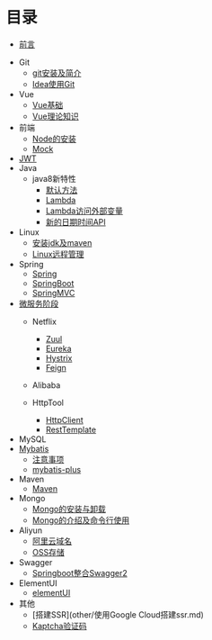 # 目录

* [前言](README.md)
- Git
    * [git安装及简介](git/Git.md)
    * [Idea使用Git](git/Idea中使用Git.md)
- Vue
    * [Vue基础](vue/Vue.md)
    * [Vue理论知识](vue/vue理论知识.md) 
- 前端
    * [Node的安装](frontend/node/node.md)
    * [Mock](frontend/mock/mock.md)
- [JWT](jwt/JWT.md)       
- Java
    - java8新特性
        * [默认方法](java/java8new_feature/默认方法.md)
        * [Lambda](java/java8new_feature/Lambda.md)
        * [Lambda访问外部变量](java/java8new_feature/Lambda访问外部变量.md)
        * [新的日期时间API](java/java8new_feature/日期时间API.md)
- Linux
    * [安装jdk及maven](linux/Linux环境下安装jdk和maven.md)
    * [Linux远程管理](linux/Linux远程管理.md)
- Spring    
    * [Spring](spring/spring.md)
    * [SpringBoot](spring/SpringBoot.md) 
    * [SpringMVC](spring/SpringMVC.md) 
- [微服务阶段](microservice/微服务概述.md)
    - Netflix
        * [Zuul](microservice/netflix/Zuul.md)
        * [Eureka](microservice/netflix/eureka/eureka.md)
        * [Hystrix](microservice/netflix/Hystrix.md)
        * [Feign](microservice/netflix/Feign.md)
    - Alibaba
           
    - HttpTool
        * [HttpClient](httptool/HttpClient.md)
        * [RestTemplate](httptool/RestTemplate.md)
- MySQL        
- [Mybatis](mybatis/mybatis.md)
    * [注意事项](mybatis/注意事项.md)   
    * [mybatis-plus](mybatis/mybatis-plus.md)    
- Maven
    * [Maven](maven/maven.md)    
- Mongo
    * [Mongo的安装与卸载](mongodb/Mongo的安装与卸载.md)
    * [Mongo的介绍及命令行使用](mongodb/Mongo介绍及命令行使用.md) 
- Aliyun
    * [阿里云域名](aliyun/阿里云域名.md) 
    * [OSS存储](aliyun/OSS存储.md) 
- Swagger
    * [Springboot整合Swagger2](swagger/SpringBoot整合Swagger2.md)
- ElementUI  
    * [elementUI](elementUI/ElementUI.md)
- 其他  
    * [搭建SSR](other/使用Google Cloud搭建ssr.md)
    * [Kaptcha验证码](other/kaptcha验证码.md)  
 




